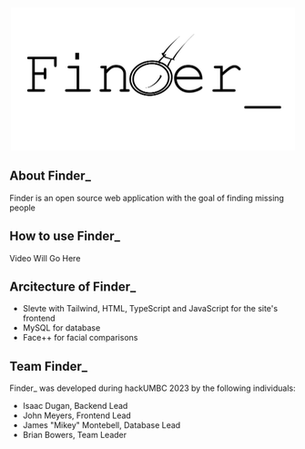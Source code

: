 <div align="center">
<img src="./static/FinderLogo.png" alt="Logo" width="500" height="251">
</div>

## About Finder_

Finder is an open source web application with the goal of finding missing people

## How to use Finder_

Video Will Go Here
<!--div align="center">
<vid src="Mikey'sDemo" alt="Demo" width = "300" height="300">
</div-->

## Arcitecture of Finder_

- Slevte with Tailwind, HTML, TypeScript and JavaScript for the site's frontend
- MySQL for database
- Face++ for facial comparisons

## Team Finder_
Finder_ was developed during hackUMBC 2023 by the following individuals:
- Isaac Dugan, Backend Lead
- John Meyers, Frontend Lead
- James "Mikey" Montebell, Database Lead
- Brian Bowers, Team Leader